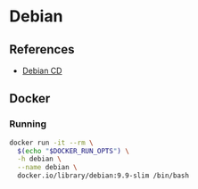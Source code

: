 # Debian

## References

- [Debian CD](https://cdimage.debian.org/debian-cd/current/amd64/iso-cd/)

## Docker

### Running

```sh
docker run -it --rm \
  $(echo "$DOCKER_RUN_OPTS") \
  -h debian \
  --name debian \
  docker.io/library/debian:9.9-slim /bin/bash
```
